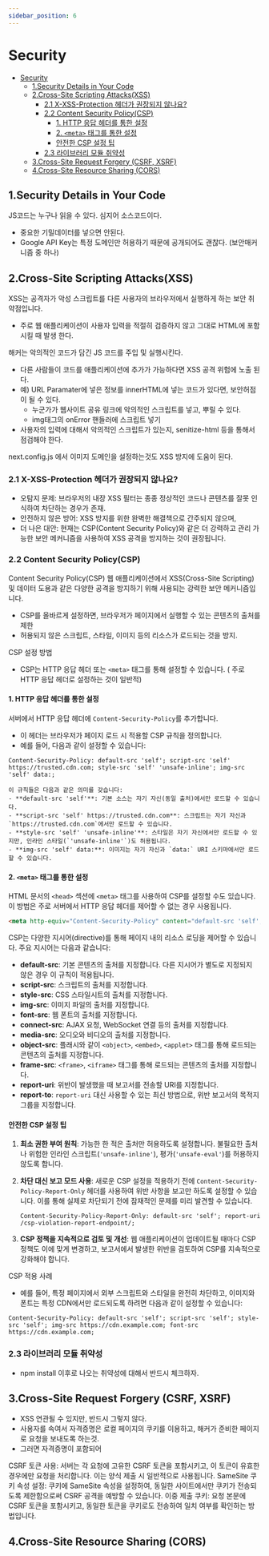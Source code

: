 ```yaml
---
sidebar_position: 6
---
```


# Security  

- [Security](#security)
  - [1.Security Details in Your Code](#1security-details-in-your-code)
  - [2.Cross-Site Scripting Attacks(XSS)](#2cross-site-scripting-attacksxss)
    - [2.1 X-XSS-Protection 헤더가 권장되지 않나요?](#21-x-xss-protection-헤더가-권장되지-않나요)
    - [2.2 Content Security Policy(CSP)](#22-content-security-policycsp)
      - [1. HTTP 응답 헤더를 통한 설정](#1-http-응답-헤더를-통한-설정)
      - [2. `<meta>` 태그를 통한 설정](#2-meta-태그를-통한-설정)
      - [안전한 CSP 설정 팁](#안전한-csp-설정-팁)
    - [2.3 라이브러리 모듈 취약성](#23-라이브러리-모듈-취약성)
  - [3.Cross-Site Request Forgery (CSRF, XSRF)](#3cross-site-request-forgery-csrf-xsrf)
  - [4.Cross-Site Resource Sharing (CORS)](#4cross-site-resource-sharing-cors)


## 1.Security Details in Your Code  

JS코드는 누구나 읽을 수 있다. 심지어 소스코드이다.  
- 중요한 기밀데이터를 넣으면 안된다.  
- Google API Key는 특정 도메인만 허용하기 때문에 공개되어도 괜찮다. (보안매커니즘 중 하나)  

## 2.Cross-Site Scripting Attacks(XSS)   

XSS는 공격자가 악성 스크립트를 다른 사용자의 브라우저에서 실행하게 하는 보안 취약점입니다. 
- 주로 웹 애플리케이션이 사용자 입력을 적절히 검증하지 않고 그대로 HTML에 포함시킬 때 발생 한다.  

해커는 악의적인 코드가 담긴 JS 코드를 주입 및 실행시킨다.  
- 다른 사람들이 코드를 애플리케이션에 추가가 가능하다면 XSS 공격 위험에 노출 된다.  
- 예) URL Paramater에 넣은 정보를 innerHTML에 넣는 코드가 있다면, 보안허점이 될 수 있다.  
  - 누군가가 웹사이트 공유 링크에 악의적인 스크립트를 넣고, 뿌릴 수 있다.  
  - img태그의 onError 핸들러에 스크립트 넣기
- 사용자의 입력에 대해서 악의적인 스크립트가 있는지, senitize-html 등을 통해서 점검해야 한다.  


next.config.js 에서 이미지 도메인을 설정하는것도 XSS 방지에 도움이 된다. 

### 2.1 X-XSS-Protection 헤더가 권장되지 않나요?

- 오탐지 문제: 브라우저의 내장 XSS 필터는 종종 정상적인 코드나 콘텐츠를 잘못 인식하여 차단하는 경우가 존재. 
- 안전하지 않은 방어: XSS 방지를 위한 완벽한 해결책으로 간주되지 않으며, 
- 더 나은 대안: 현재는 CSP(Content Security Policy)와 같은 더 강력하고 관리 가능한 보안 메커니즘을 사용하여 XSS 공격을 방지하는 것이 권장됩니다.

### 2.2 Content Security Policy(CSP)

Content Security Policy(CSP) 웹 애플리케이션에서 XSS(Cross-Site Scripting) 및 데이터 도용과 같은 다양한 공격을 방지하기 위해 사용되는 강력한 보안 메커니즘입니다. 
- CSP를 올바르게 설정하면, 브라우저가 페이지에서 실행할 수 있는 콘텐츠의 출처를 제한
- 허용되지 않은 스크립트, 스타일, 이미지 등의 리소스가 로드되는 것을 방지.  

CSP 설정 방법
- CSP는 HTTP 응답 헤더 또는 `<meta>` 태그를 통해 설정할 수 있습니다. ( 주로 HTTP 응답 헤더로 설정하는 것이 일반적)

#### 1. HTTP 응답 헤더를 통한 설정

서버에서 HTTP 응답 헤더에 `Content-Security-Policy`를 추가합니다. 
- 이 헤더는 브라우저가 페이지 로드 시 적용할 CSP 규칙을 정의합니다.
- 예를 들어, 다음과 같이 설정할 수 있습니다:

```
Content-Security-Policy: default-src 'self'; script-src 'self' https://trusted.cdn.com; style-src 'self' 'unsafe-inline'; img-src 'self' data:;

이 규칙들은 다음과 같은 의미를 갖습니다:
- **default-src 'self'**: 기본 소스는 자기 자신(동일 출처)에서만 로드할 수 있습니다.
- **script-src 'self' https://trusted.cdn.com**: 스크립트는 자기 자신과 `https://trusted.cdn.com`에서만 로드할 수 있습니다.
- **style-src 'self' 'unsafe-inline'**: 스타일은 자기 자신에서만 로드할 수 있지만, 인라인 스타일(`'unsafe-inline'`)도 허용됩니다.
- **img-src 'self' data:**: 이미지는 자기 자신과 `data:` URI 스키마에서만 로드할 수 있습니다.
```

#### 2. `<meta>` 태그를 통한 설정

HTML 문서의 `<head>` 섹션에 `<meta>` 태그를 사용하여 CSP를 설정할 수도 있습니다.   
이 방법은 주로 서버에서 HTTP 응답 헤더를 제어할 수 없는 경우 사용됩니다.  

```html
<meta http-equiv="Content-Security-Policy" content="default-src 'self'; script-src 'self' https://trusted.cdn.com; style-src 'self' 'unsafe-inline'; img-src 'self' data:;">
```

CSP는 다양한 지시어(directive)를 통해 페이지 내의 리소스 로딩을 제어할 수 있습니다. 주요 지시어는 다음과 같습니다:

- **default-src**: 기본 콘텐츠의 출처를 지정합니다. 다른 지시어가 별도로 지정되지 않은 경우 이 규칙이 적용됩니다.
- **script-src**: 스크립트의 출처를 지정합니다.
- **style-src**: CSS 스타일시트의 출처를 지정합니다.
- **img-src**: 이미지 파일의 출처를 지정합니다.
- **font-src**: 웹 폰트의 출처를 지정합니다.
- **connect-src**: AJAX 요청, WebSocket 연결 등의 출처를 지정합니다.
- **media-src**: 오디오와 비디오의 출처를 지정합니다.
- **object-src**: 플래시와 같이 `<object>`, `<embed>`, `<applet>` 태그를 통해 로드되는 콘텐츠의 출처를 지정합니다.
- **frame-src**: `<frame>`, `<iframe>` 태그를 통해 로드되는 콘텐츠의 출처를 지정합니다.
- **report-uri**: 위반이 발생했을 때 보고서를 전송할 URI를 지정합니다.
- **report-to**: `report-uri` 대신 사용할 수 있는 최신 방법으로, 위반 보고서의 목적지 그룹을 지정합니다.

#### 안전한 CSP 설정 팁

1. **최소 권한 부여 원칙**: 가능한 한 적은 출처만 허용하도록 설정합니다. 불필요한 출처나 위험한 인라인 스크립트(`'unsafe-inline'`), 평가(`'unsafe-eval'`)를 허용하지 않도록 합니다.
   
2. **차단 대신 보고 모드 사용**: 새로운 CSP 설정을 적용하기 전에 `Content-Security-Policy-Report-Only` 헤더를 사용하여 위반 사항을 보고만 하도록 설정할 수 있습니다. 이를 통해 실제로 차단되기 전에 잠재적인 문제를 미리 발견할 수 있습니다.

   ```plaintext
   Content-Security-Policy-Report-Only: default-src 'self'; report-uri /csp-violation-report-endpoint/;
   ```

3. **CSP 정책을 지속적으로 검토 및 개선**: 웹 애플리케이션이 업데이트될 때마다 CSP 정책도 이에 맞게 변경하고, 보고서에서 발생한 위반을 검토하여 CSP를 지속적으로 강화해야 합니다.

CSP 적용 사례
- 예를 들어, 특정 페이지에서 외부 스크립트와 스타일을 완전히 차단하고, 이미지와 폰트는 특정 CDN에서만 로드되도록 하려면 다음과 같이 설정할 수 있습니다:
```plaintext
Content-Security-Policy: default-src 'self'; script-src 'self'; style-src 'self'; img-src https://cdn.example.com; font-src https://cdn.example.com;
```


### 2.3 라이브러리 모듈 취약성  
- npm install 이후로 나오는 취약성에 대해서 반드시 체크하자.  


## 3.Cross-Site Request Forgery (CSRF, XSRF)

- XSS 연관될 수 있지만, 반드시 그렇지 않다.    
- 사용자를 속여서 자격증명은 로컬 페이지의 쿠키를 이용하고, 해커가 준비한 페이지로 요청을 보내도록 하는것.  
- 그러면 자격증명이 포함되어 

CSRF 토큰 사용: 서버는 각 요청에 고유한 CSRF 토큰을 포함시키고, 이 토큰이 유효한 경우에만 요청을 처리합니다. 이는 양식 제출 시 일반적으로 사용됩니다.
SameSite 쿠키 속성 설정: 쿠키에 SameSite 속성을 설정하여, 동일한 사이트에서만 쿠키가 전송되도록 제한함으로써 CSRF 공격을 예방할 수 있습니다.
이중 제출 쿠키: 요청 본문에 CSRF 토큰을 포함시키고, 동일한 토큰을 쿠키로도 전송하여 일치 여부를 확인하는 방법입니다.


## 4.Cross-Site Resource Sharing (CORS)  
